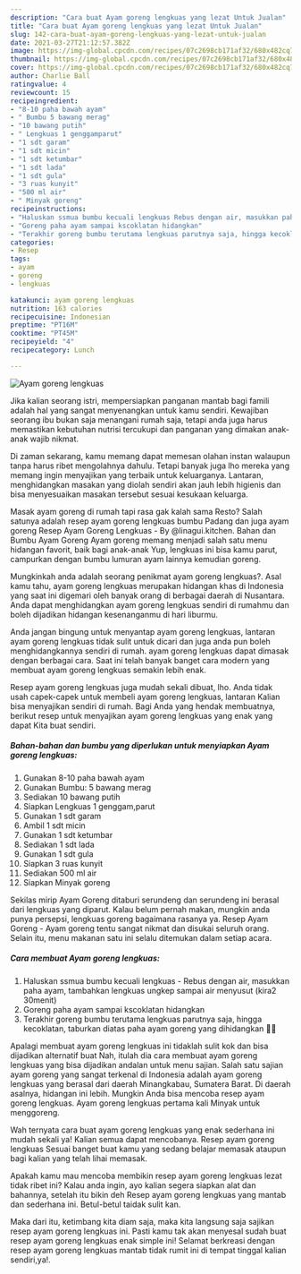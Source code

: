 ```yaml
---
description: "Cara buat Ayam goreng lengkuas yang lezat Untuk Jualan"
title: "Cara buat Ayam goreng lengkuas yang lezat Untuk Jualan"
slug: 142-cara-buat-ayam-goreng-lengkuas-yang-lezat-untuk-jualan
date: 2021-03-27T21:12:57.382Z
image: https://img-global.cpcdn.com/recipes/07c2698cb171af32/680x482cq70/ayam-goreng-lengkuas-foto-resep-utama.jpg
thumbnail: https://img-global.cpcdn.com/recipes/07c2698cb171af32/680x482cq70/ayam-goreng-lengkuas-foto-resep-utama.jpg
cover: https://img-global.cpcdn.com/recipes/07c2698cb171af32/680x482cq70/ayam-goreng-lengkuas-foto-resep-utama.jpg
author: Charlie Ball
ratingvalue: 4
reviewcount: 15
recipeingredient:
- "8-10 paha bawah ayam"
- " Bumbu 5 bawang merag"
- "10 bawang putih"
- " Lengkuas 1 genggamparut"
- "1 sdt garam"
- "1 sdt micin"
- "1 sdt ketumbar"
- "1 sdt lada"
- "1 sdt gula"
- "3 ruas kunyit"
- "500 ml air"
- " Minyak goreng"
recipeinstructions:
- "Haluskan ssmua bumbu kecuali lengkuas Rebus dengan air, masukkan paha ayam, tambahkan lengkuas ungkep sampai air menyusut (kira2 30menit)"
- "Goreng paha ayam sampai kscoklatan hidangkan"
- "Terakhir goreng bumbu terutama lengkuas parutnya saja, hingga kecoklatan, taburkan diatas paha ayam goreng yang dihidangkan 🍗🍗"
categories:
- Resep
tags:
- ayam
- goreng
- lengkuas

katakunci: ayam goreng lengkuas 
nutrition: 163 calories
recipecuisine: Indonesian
preptime: "PT16M"
cooktime: "PT45M"
recipeyield: "4"
recipecategory: Lunch

---
```



![Ayam goreng lengkuas](https://img-global.cpcdn.com/recipes/07c2698cb171af32/680x482cq70/ayam-goreng-lengkuas-foto-resep-utama.jpg)

Jika kalian seorang istri, mempersiapkan panganan mantab bagi famili adalah hal yang sangat menyenangkan untuk kamu sendiri. Kewajiban seorang ibu bukan saja menangani rumah saja, tetapi anda juga harus memastikan kebutuhan nutrisi tercukupi dan panganan yang dimakan anak-anak wajib nikmat.

Di zaman  sekarang, kamu memang dapat memesan olahan instan walaupun tanpa harus ribet mengolahnya dahulu. Tetapi banyak juga lho mereka yang memang ingin menyajikan yang terbaik untuk keluarganya. Lantaran, menghidangkan masakan yang diolah sendiri akan jauh lebih higienis dan bisa menyesuaikan masakan tersebut sesuai kesukaan keluarga. 

Masak ayam goreng di rumah tapi rasa gak kalah sama Resto? Salah satunya adalah resep ayam goreng lengkuas bumbu Padang dan juga ayam goreng Resep Ayam Goreng Lengkuas - By @linagui.kitchen. Bahan dan Bumbu Ayam Goreng  Ayam goreng memang menjadi salah satu menu hidangan favorit, baik bagi anak-anak Yup, lengkuas ini bisa kamu parut, campurkan dengan bumbu lumuran ayam lainnya kemudian goreng.

Mungkinkah anda adalah seorang penikmat ayam goreng lengkuas?. Asal kamu tahu, ayam goreng lengkuas merupakan hidangan khas di Indonesia yang saat ini digemari oleh banyak orang di berbagai daerah di Nusantara. Anda dapat menghidangkan ayam goreng lengkuas sendiri di rumahmu dan boleh dijadikan hidangan kesenanganmu di hari liburmu.

Anda jangan bingung untuk menyantap ayam goreng lengkuas, lantaran ayam goreng lengkuas tidak sulit untuk dicari dan juga anda pun boleh menghidangkannya sendiri di rumah. ayam goreng lengkuas dapat dimasak dengan berbagai cara. Saat ini telah banyak banget cara modern yang membuat ayam goreng lengkuas semakin lebih enak.

Resep ayam goreng lengkuas juga mudah sekali dibuat, lho. Anda tidak usah capek-capek untuk membeli ayam goreng lengkuas, lantaran Kalian bisa menyajikan sendiri di rumah. Bagi Anda yang hendak membuatnya, berikut resep untuk menyajikan ayam goreng lengkuas yang enak yang dapat Kita buat sendiri.

<!--inarticleads1-->

##### Bahan-bahan dan bumbu yang diperlukan untuk menyiapkan Ayam goreng lengkuas:

1. Gunakan 8-10 paha bawah ayam
1. Gunakan  Bumbu: 5 bawang merag
1. Sediakan 10 bawang putih
1. Siapkan  Lengkuas 1 genggam,parut
1. Gunakan 1 sdt garam
1. Ambil 1 sdt micin
1. Gunakan 1 sdt ketumbar
1. Sediakan 1 sdt lada
1. Gunakan 1 sdt gula
1. Siapkan 3 ruas kunyit
1. Sediakan 500 ml air
1. Siapkan  Minyak goreng


Sekilas mirip Ayam Goreng ditaburi serundeng dan serundeng ini berasal dari lengkuas yang diparut. Kalau belum pernah makan, mungkin anda punya persepsi, lengkuas goreng bagaimana rasanya ya. Resep Ayam Goreng - Ayam goreng tentu sangat nikmat dan disukai seluruh orang. Selain itu, menu makanan satu ini selalu ditemukan dalam setiap acara. 

<!--inarticleads2-->

##### Cara membuat Ayam goreng lengkuas:

1. Haluskan ssmua bumbu kecuali lengkuas - Rebus dengan air, masukkan paha ayam, tambahkan lengkuas ungkep sampai air menyusut (kira2 30menit)
1. Goreng paha ayam sampai kscoklatan hidangkan
1. Terakhir goreng bumbu terutama lengkuas parutnya saja, hingga kecoklatan, taburkan diatas paha ayam goreng yang dihidangkan 🍗🍗


Apalagi membuat ayam goreng lengkuas ini tidaklah sulit kok dan bisa dijadikan alternatif buat Nah, itulah dia cara membuat ayam goreng lengkuas yang bisa dijadikan andalan untuk menu sajian. Salah satu sajian ayam goreng yang sangat terkenal di Indonesia adalah ayam goreng lengkuas yang berasal dari daerah Minangkabau, Sumatera Barat. Di daerah asalnya, hidangan ini lebih. Mungkin Anda bisa mencoba resep ayam goreng lengkuas. Ayam goreng lengkuas pertama kali Minyak untuk menggoreng. 

Wah ternyata cara buat ayam goreng lengkuas yang enak sederhana ini mudah sekali ya! Kalian semua dapat mencobanya. Resep ayam goreng lengkuas Sesuai banget buat kamu yang sedang belajar memasak ataupun bagi kalian yang telah lihai memasak.

Apakah kamu mau mencoba membikin resep ayam goreng lengkuas lezat tidak ribet ini? Kalau anda ingin, ayo kalian segera siapkan alat dan bahannya, setelah itu bikin deh Resep ayam goreng lengkuas yang mantab dan sederhana ini. Betul-betul taidak sulit kan. 

Maka dari itu, ketimbang kita diam saja, maka kita langsung saja sajikan resep ayam goreng lengkuas ini. Pasti kamu tak akan menyesal sudah buat resep ayam goreng lengkuas enak simple ini! Selamat berkreasi dengan resep ayam goreng lengkuas mantab tidak rumit ini di tempat tinggal kalian sendiri,ya!.

